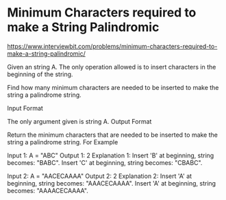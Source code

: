 # Minimum Characters required to make a String Palindromic

https://www.interviewbit.com/problems/minimum-characters-required-to-make-a-string-palindromic/


Given an string A. The only operation allowed is to insert  characters in the beginning of the string.

Find how many minimum characters are needed to be inserted to make the string a palindrome string.




Input Format

The only argument given is string A.
Output Format

Return the minimum characters that are needed to be inserted to make the string a palindrome string.
For Example

Input 1:
    A = "ABC"
Output 1:
    2
    Explanation 1:
        Insert 'B' at beginning, string becomes: "BABC".
        Insert 'C' at beginning, string becomes: "CBABC".

Input 2:
    A = "AACECAAAA"
Output 2:
    2
    Explanation 2:
        Insert 'A' at beginning, string becomes: "AAACECAAAA".
        Insert 'A' at beginning, string becomes: "AAAACECAAAA".
